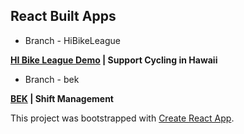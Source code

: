 ## React Built Apps

* Branch - HiBikeLeague

<b> [HI Bike League Demo](http://baseem.me/) | Support Cycling in Hawaii</b>


* Branch - bek

<b> [BEK](http://baseem.me/) | Shift Management</b>















This project was bootstrapped with [Create React App](https://github.com/facebookincubator/create-react-app).